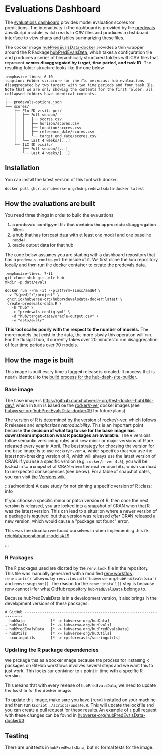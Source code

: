 # Evaluations Dashboard

The [evaluations dashboard](#dashboard-predevals) provides model evaluation scores
for predictions. The interactivity in the dashboard is provided by the [predevals](https://github.com/hubverse-org/predevals) JavaScript module, which reads in CSV files and produces a
dashboard interface to view charts and tables summarizing these files.

The docker image
[hubPredEvalsData-docker](https://github.com/hubverse-org/hubPredEvalsData-docker)
provides a thin wrapper around the R Package
[hubPredEvalsData](https://hubverse-org.github.io/hubPredEvalsData), which
takes a configuration file and produces a series of hierarchically structured
folders with CSV files that represent **scores disaggregated by target, time
period, and task ID.** The resulting folder structure looks like the one below

```{code-block}
:emphasize-lines: 6-10
:caption: Folder structure for the flu metrocast hub evaluations disaggregated by two targets with two time periods and four task IDs. Note that we are only showing the contents for the first folder. All collapsed folders have identical contents.
.
├── predevals-options.json
└── scores/
    ├── Flu ED visits pct/
    │   ├── Full season/
    │   │   ├── scores.csv
    │   │   ├── horizon/scores.csv
    │   │   ├── location/scores.csv
    │   │   ├── reference_date/scores.csv
    │   │   └── target_end_date/scores.csv
    │   └── Last 4 weeks/[...]
    └── ILI ED visits/
        ├── Full season/[...]
        └── Last 4 weeks/[...]
```

## Installation

You can install the latest version of this tool with docker:

```bash
docker pull ghcr.io/hubverse-org/hub-predevalsdata-docker:latest
```

## How the evaluations are built

You need three things in order to build the evaluations

1. a predevals-config.yml file that contains the appropriate disaggregation filters
2. a hub that has forecast data with at least one model and one baseline model
3. oracle output data for that hub

The code below assumes you are starting with a dashboard repository that has
a `predevals-config.yml` file inside of it. We first clone the hub repository
locally and then run the docker container to create the predevals data.

```{code-block} bash
:emphasize-lines: 7-11
git clone <hub-git-url> hub
mkdir -p data/evals

docker run --rm -it --platform=linux/amd64 \
 -v "$(pwd)":"/project" \
 ghcr.io/hubverse-org/hubpredevalsdata-docker:latest \
 create-predevals-data.R \
   -h "hub" \
   -c "predevals-config.yml" \
   -d "hub/target-data/oracle-output.csv" \
   -o "data/evals"
```

**This tool scales poorly with the respect to the number of models.** The more
models that exist in the data, the more slowly this operation will run. For the
flusight hub, it currently takes over 20 minutes to run disaggregation of four
time periods over 70 models.

## How the image is built

This image is built every time a tagged release is created. It process that is
nearly identical to the [build process for the
hub-dash-site-builder](#dashboard-site-image-build).

### Base image

The base image is <https://github.com/hubverse-org/test-docker-hubUtils-dev/>,
which in turn is based on the
[rocker/r-ver](https://rocker-project.org/images/versioned/r-ver.html) docker
images (see
[hubverse-org/hubPredEvalsData-docker#9](https://github.com/hubverse-org/hubPredEvalsData-docker/issues/9)
for future plans).

The version of R is determined by the version of rocker/r-ver, which follows R
releases and _emphasizes reproducibility_. This is an important point because
**the decision of what tag to use for the base image has downstream impacts on
what R packages are available.** The R versions follow semantic versioning rules
and new minor or major versions of R are released every year in April. The best
strategy for choosing the version for the base image is to use `rocker/r-ver:4`,
which specifies that you use the latest non-breaking version of R, which will
always use the latest version of CRAN. If you use a specific version (e.g.
`rocker/r-ver:4.5`), you will be locked in to a snapshot of CRAN when the next
version hits, which can lead to unexpected consequences (see below). For a
table of snapshot dates, you can visit [the Versions
wiki](https://github.com/rocker-org/rocker-versioned2/wiki/Versions).



:::{admonition} A case study for not pinning a specific version of R
:class: info

If you choose a specific minor or patch version of R, then once the next
version is released, you are locked into a snapshot of CRAN when that R was the
latest version. This can lead to a situation where a newer version of a package
is required, but that version was released _after_ CRAN released a new version,
which would cause a "package not found" error.

This was the situation we found ourselves in when implementing this fix
[reichlab/operational-models#29](https://github.com/reichlab/operational-models/pull/29).

:::


### R Packages

The R packages used are dicated by the `renv.lock` file in the repository. This
file was manually generated with a modified [renv workflow](https://docs.posit.co/ide/user/ide/guide/environments/r/renv.html#workflow): `renv::init()` followed by
`renv::install("hubverse-org/hubPredEvalsData")` and `renv::snapshot()`. The
reason for the `renv::install()` step is because renv cannot infer what GitHub
repository `hubPredEvalsData` belongs to.

Because hubPredEvalsData is in a development version, it also brings in the
development versions of these packages:

```
# GitHub ---------------------------------------------------------------------
- hubData            [* -> hubverse-org/hubData]
- hubEvals           [* -> hubverse-org/hubEvals]
- hubPredEvalsData   [* -> hubverse-org/hubPredEvalsData]
- hubUtils           [* -> hubverse-org/hubUtils]
- scoringutils       [* -> epiforecasts/scoringutils]
```


### Updating the R package dependencies

We package this as a docker image because the process for installing R packages
on GitHub workflows involves several steps and we want this to just work. This
locks our container to a point in time with a specific R version.

This means that with every release of `hubPredEvalsData`, we need to update the
lockfile for the docker image.

To update this image, make sure you have {renv} installed on your machine and
then run `Rscript ./scripts/update.R`. This will update the lockfile and you can
create a pull request for these results. An example of a pull request with
these changes can be found in [hubverse-org/hubPredEvalsData-docker#3](https://github.com/hubverse-org/hubPredEvalsData-docker/pull/3).

## Testing

There are unit tests in `hubPredEvalsData`, but no formal tests for the image.

